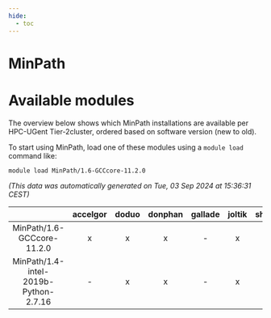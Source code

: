 ```yaml
---
hide:
  - toc
---
```


MinPath
=======

# Available modules


The overview below shows which MinPath installations are available per HPC-UGent Tier-2cluster, ordered based on software version (new to old).

To start using MinPath, load one of these modules using a `module load` command like:

```shell
module load MinPath/1.6-GCCcore-11.2.0
```

*(This data was automatically generated on Tue, 03 Sep 2024 at 15:36:31 CEST)*  

| |accelgor|doduo|donphan|gallade|joltik|shinx|skitty|
| :---: | :---: | :---: | :---: | :---: | :---: | :---: | :---: |
|MinPath/1.6-GCCcore-11.2.0|x|x|x|-|x|-|x|
|MinPath/1.4-intel-2019b-Python-2.7.16|-|x|x|-|x|-|x|
